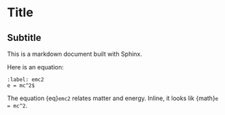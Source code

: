 # Title
## Subtitle
This is a markdown document built with Sphinx.

Here is an equation:
```{math}
:label: emc2
e = mc^2$
```

The equation {eq}`emc2` relates matter and energy. Inline, it looks lik {math}`e = mc^2`.